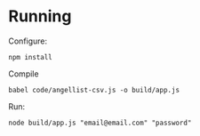 # Running

Configure:

`npm install`

Compile

`babel code/angellist-csv.js -o build/app.js`


Run:

`node build/app.js "email@email.com" "password"`

